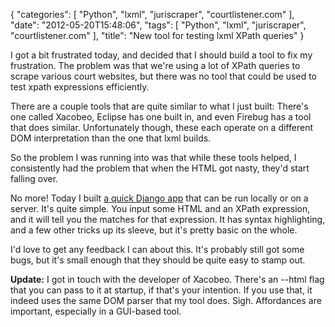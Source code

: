 {
    "categories": [
        "Python", 
        "lxml", 
        "juriscraper", 
        "courtlistener.com"
    ], 
    "date": "2012-05-20T15:48:06", 
    "tags": [
        "Python", 
        "lxml", 
        "juriscraper", 
        "courtlistener.com"
    ], 
    "title": "New tool for testing lxml XPath queries"
}

I got a bit frustrated today, and decided that I should build a tool to fix my frustration. The problem was that we're using a lot of XPath queries to scrape various court websites, but there was no tool that could be used to test xpath expressions efficiently.

There are a couple tools that are quite similar to what I just built: There's one called Xacobeo, Eclipse has one built in, and even Firebug has a tool that does similar. Unfortunately though, these each operate on a different DOM interpretation than the one that lxml builds. 

So the problem I was running into was that while these tools helped, I consistently had the problem that when the HTML got nasty, they'd start falling over. 

No more! Today I built [a quick Django app][1] that can be run locally or on a server. It's quite simple. You input some HTML and an XPath expression, and it will tell you the matches for that expression. It has syntax highlighting, and a few other tricks up its sleeve, but it's pretty basic on the whole.

I'd love to get any feedback I can about this. It's probably still got some bugs, but it's small enough that they should be quite easy to stamp out.

**Update:** I got in touch with the developer of Xacobeo. There's an --html flag that you can pass to it at startup, if that's your intention. If you use that, it indeed uses the same DOM parser that my tool does. Sigh. Affordances are important, especially in a GUI-based tool.

[1]: https://bitbucket.org/mlissner/lxml-xpath-tester/